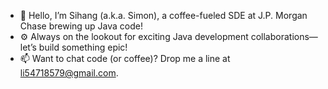 - 👋 Hello, I’m Sihang (a.k.a. Simon), a coffee-fueled SDE at J.P. Morgan Chase brewing up Java code!
- ⚙️ Always on the lookout for exciting Java development collaborations—let’s build something epic!
- 📫 Want to chat code (or coffee)? Drop me a line at li54718579@gmail.com.


